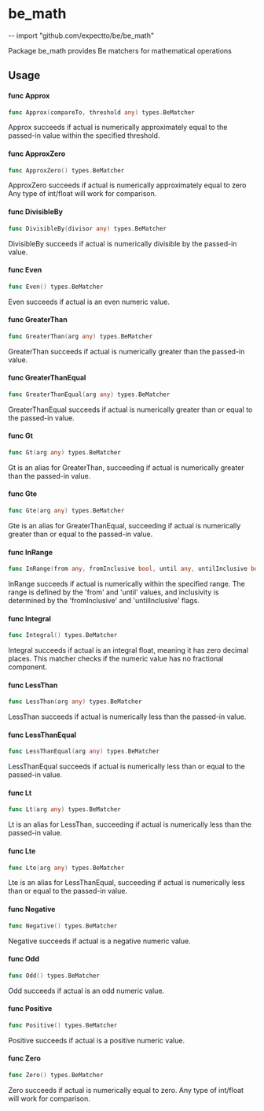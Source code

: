 # be_math
--
    import "github.com/expectto/be/be_math"

Package be_math provides Be matchers for mathematical operations

## Usage

#### func  Approx

```go
func Approx(compareTo, threshold any) types.BeMatcher
```
Approx succeeds if actual is numerically approximately equal to the passed-in
value within the specified threshold.

#### func  ApproxZero

```go
func ApproxZero() types.BeMatcher
```
ApproxZero succeeds if actual is numerically approximately equal to zero Any
type of int/float will work for comparison.

#### func  DivisibleBy

```go
func DivisibleBy(divisor any) types.BeMatcher
```
DivisibleBy succeeds if actual is numerically divisible by the passed-in value.

#### func  Even

```go
func Even() types.BeMatcher
```
Even succeeds if actual is an even numeric value.

#### func  GreaterThan

```go
func GreaterThan(arg any) types.BeMatcher
```
GreaterThan succeeds if actual is numerically greater than the passed-in value.

#### func  GreaterThanEqual

```go
func GreaterThanEqual(arg any) types.BeMatcher
```
GreaterThanEqual succeeds if actual is numerically greater than or equal to the
passed-in value.

#### func  Gt

```go
func Gt(arg any) types.BeMatcher
```
Gt is an alias for GreaterThan, succeeding if actual is numerically greater than
the passed-in value.

#### func  Gte

```go
func Gte(arg any) types.BeMatcher
```
Gte is an alias for GreaterThanEqual, succeeding if actual is numerically
greater than or equal to the passed-in value.

#### func  InRange

```go
func InRange(from any, fromInclusive bool, until any, untilInclusive bool) types.BeMatcher
```
InRange succeeds if actual is numerically within the specified range. The range
is defined by the 'from' and 'until' values, and inclusivity is determined by
the 'fromInclusive' and 'untilInclusive' flags.

#### func  Integral

```go
func Integral() types.BeMatcher
```
Integral succeeds if actual is an integral float, meaning it has zero decimal
places. This matcher checks if the numeric value has no fractional component.

#### func  LessThan

```go
func LessThan(arg any) types.BeMatcher
```
LessThan succeeds if actual is numerically less than the passed-in value.

#### func  LessThanEqual

```go
func LessThanEqual(arg any) types.BeMatcher
```
LessThanEqual succeeds if actual is numerically less than or equal to the
passed-in value.

#### func  Lt

```go
func Lt(arg any) types.BeMatcher
```
Lt is an alias for LessThan, succeeding if actual is numerically less than the
passed-in value.

#### func  Lte

```go
func Lte(arg any) types.BeMatcher
```
Lte is an alias for LessThanEqual, succeeding if actual is numerically less than
or equal to the passed-in value.

#### func  Negative

```go
func Negative() types.BeMatcher
```
Negative succeeds if actual is a negative numeric value.

#### func  Odd

```go
func Odd() types.BeMatcher
```
Odd succeeds if actual is an odd numeric value.

#### func  Positive

```go
func Positive() types.BeMatcher
```
Positive succeeds if actual is a positive numeric value.

#### func  Zero

```go
func Zero() types.BeMatcher
```
Zero succeeds if actual is numerically equal to zero. Any type of int/float will
work for comparison.
